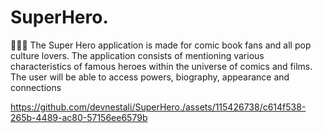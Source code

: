# SuperHero.

🦸🏻‍♂️ The Super Hero application is made for comic book fans and all pop culture lovers. The application consists of mentioning various characteristics of famous heroes within the universe of comics and films. The user will be able to access powers, biography, appearance and connections

https://github.com/devnestali/SuperHero./assets/115426738/c614f538-265b-4489-ac80-57156ee6579b


